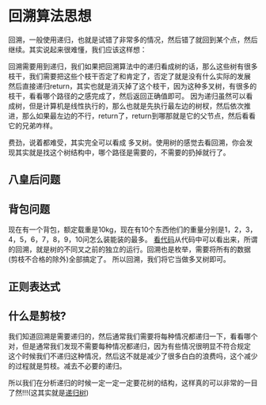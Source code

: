 # 回溯算法思想

回溯，一般使用递归，也就是试错了非常多的情况，然后错了就回到某个点，然后继续。其实说起来很难懂，我们应该这样想：

回溯需要用到递归，我们如果把回溯算法中的递归看成树的话，那么这些树有很多枝干，我们需要把这些个枝干否定了和肯定了，否定了就是没有什么实际的发展
然后直接递归return，其实也就是消灭掉了这个枝干，因为这种多叉树，有很多的枝干，看看哪个路径的之感完成了，然后返回正确值即可。
因为递归虽然可以看成树，但是计算机是线性执行的，那么也就是先执行最左边的树杈，然后依次推进，那么如果最左边的不行，return了，return到哪那就是它的父节点，然后看看它的兄弟咋样。

费劲，说着都难受，其实完全可以看成 多叉树。使用树的感觉去看回溯，你会发现其实就是找这个树结构中，哪个路径是需要的，不需要的扔掉就行了。



## 八皇后问题

## 背包问题
现在有一个背包，额定载重是10kg，现在有10个东西他们的重量分别是1，2，3，4，5，6，7，8，9，10问怎么装能装的最多。
[看代码](./1.go)从代码中可以看出来，所谓的回溯，就是树的不同叉之前的独立的运行。回溯也是枚举，需要将所有的数据(剪枝不合格的除外)全部搞定了。
所以回溯，我们将它当做多叉树即可。

## 正则表达式

## 什么是剪枝?
我们知道回溯是需要递归的，然后通常我们需要将每种情况都递归一下，看看哪个对，但是通常我们发现不需要每种情况都递归，因为有些情况很明显不符合规定
这个时候我们不递归这种情况，然后这不就是减少了很多白白的浪费吗，这个减少的过程就是剪枝。减去不必要的递归。


所以我们在分析递归的时候一定一定一定要花树的结构，这样真的可以非常的一目了然!!!(这其实就是[递归树](https://github.com/googege/AMAC/tree/master/basic/24))
